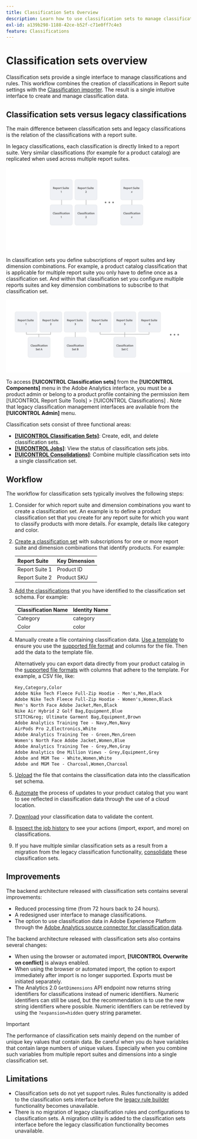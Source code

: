 ```yaml
---
title: Classification Sets Overview
description: Learn how to use classification sets to manage classification data. Understand how classification sets differ from legacy classifications.
exl-id: a139b298-1188-42ce-b52f-c71e0ff7c4e3
feature: Classifications
---
```

# Classification sets overview

Classification sets provide a single interface to manage classifications and rules. This workflow combines the creation of classifications in Report suite settings with the [Classification importer](/help/components/classifications/sets/manage/set-manager.md). The result is a single intuitive interface to create and manage classification data.


## Classification sets versus legacy classifications

The main difference between classification sets and legacy classifications is the relation of the classifications with a report suite. 

In legacy classifications, each classification is directly linked to a report suite. Very similar classifications (for example for a product catalog) are replicated when used across multiple report suites.

![Legacy classification](manage/assets/classifications-legacy.svg)

In classification sets you define subscriptions of report suites and key dimension combinations. For example, a product catalog classification that is applicable for multiple report suite you only have to define once as a classification set. And within that classification set you configure multiple reports suites and key dimension combinations to subscribe to that classification set.

![Classification sets](manage/assets/classifications-sets.svg)


To access **[!UICONTROL Classification sets]** from the **[!UICONTROL Components]** menu in the Adobe Analytics interface, you must be a product admin or belong to a product profile containing the permission item [!UICONTROL Report Suite Tools] > [!UICONTROL Classifications] . Note that legacy classification management interfaces are available from the **[!UICONTROL Admin]** menu.

Classification sets consist of three functional areas:

* [**[!UICONTROL Classification Sets]**](manage/set-manager.md): Create, edit, and delete classification sets.
* [**[!UICONTROL Jobs]**](job-manager.md): View the status of classification sets jobs.
* [**[!UICONTROL Consolidations]**](consolidations/manage.md): Combine multiple classification sets into a single classification set.


## Workflow

The workflow for classification sets typically involves the following steps:

1. Consider for which report suite and dimension combinations you want to create a classification set. An example is to define a product classification set that you create for any report suite for which you want to classify products with more details. For example, details like category and color.
1. [Create a classification set](/help/components/classifications/sets/manage/create.md) with subscriptions for one or more report suite and dimension combinations that identify products. For example:
   
   | Report Suite | Key Dimension |
   |---|---|
   | Report Suite 1 | Product ID |
   | Report Suite 2 | Product SKU |

1. [Add the classifications](/help/components/classifications/sets/manage/schema.md#add) that you have identified to the classification set schema. For example: 

   | Classification Name | Identity Name |
   |---|---|
   | Category | category |
   | Color | color |

1. Manually create a file containing classification data. [Use a template](/help/components/classifications/sets/manage/schema.md#template) to ensure you use the [supported file format](data-files.md#classification-set-file-formats) and columns for the file. Then add the data to the template file. 
     
   Alternatively you can export data directly from your product catalog in the [supported file formats](data-files.md#classification-set-file-formats) with columns that adhere to the template. For example, a CSV file, like: 

   ```
   Key,Category,Color
   Adobe Nike Tech Fleece Full-Zip Hoodie - Men's,Men,Black
   Adobe Nike Tech Fleece Full-Zip Hoodie - Women's,Women,Black
   Men's North Face Adobe Jacket,Men,Black
   Nike Air Hybrid 2 Golf Bag,Equipment,Blue
   STITCH&reg; Ultimate Garment Bag,Equipment,Brown
   Adobe Analytics Training Tee - Navy,Men,Navy
   AirPods Pro 2,Electronics,White
   Adobe Analytics Training Tee - Green,Men,Green
   Women's North Face Adobe Jacket,Women,Blue
   Adobe Analytics Training Tee - Grey,Men,Gray
   Adobe Analytics One Million Views - Grey,Equipment,Grey
   Adobe and MGM Tee - White,Women,White
   Adobe and MGM Tee - Charcoal,Women,Charcoal
   ```

1. [Upload](/help/components/classifications/sets/manage/schema.md#upload) the file that contains the classification data into the classification set schema.

1. [Automate](/help/components/classifications/sets/manage/schema.md#automate) the process of updates to your product catalog that you want to see reflected in classification data through the use of a cloud location.

1. [Download](/help/components/classifications/sets/manage/schema.md#download) your classification data to validate the content.

1. [Inspect the job history](/help/components/classifications/sets/job-manager.md) to see your actions (import, export, and more) on classifications.
1. If you have multiple similar classification sets as a result from a migration from the legacy classification functionality, [consolidate](consolidations/manage.md) these classification sets.



## Improvements

The backend architecture released with classification sets contains several improvements:

* Reduced processing time (from 72 hours back to 24 hours).
* A redesigned user interface to manage classifications.
* The option to use classification data in Adobe Experience Platform through the [Adobe Analytics source connector for classification data](https://experienceleague.adobe.com/en/docs/experience-platform/sources/connectors/adobe-applications/classifications).

The backend architecture released with classification sets also contains several changes:

* When using the browser or automated import, **[!UICONTROL Overwrite on conflict]** is always enabled.
* When using the browser or automated import, the option to export immediately after import is no longer supported. Exports must be initiated separately.
* The Analytics 2.0 `GetDimensions` API endpoint now returns string identifiers for classifications instead of numeric identifiers. Numeric identifiers can still be used, but the recommendation is to use the new string identifiers where possible. Numeric identifiers can be retrieved by using the `?expansion=hidden` query string parameter.

>[!IMPORTANT]
>
>The performance of classification sets mainly depend on the number of unique key values that contain data. Be careful when you do have variables that contain large numbers of unique values. Especially when you combine such variables from multiple report suites and dimensions into a single classification set.

## Limitations

* Classification sets do not yet support rules. Rules functionality is added to the classification sets interface before the [legacy rule builder](/help/components/classifications/crb/classification-rule-builder.md) functionality becomes unavailable.
* There is no migration of legacy classification rules and configurations to classification sets. A migration utility is added to the classification sets interface before the legacy classification functionality becomes unavailable.
